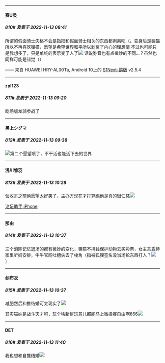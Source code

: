 

*****

####  赛U灵  
##### 810#       发表于 2022-11-13 08:41

所谓的假面骑士失格不会是指把和假面骑士相关的东西都剥离吧（。变身后是狸猫所以不再喜欢狸猫，愿望是希望世界和平所以剥离了内心的理想情
不过也可能只是我想多了，只是单纯的表示变了人了<img src="https://static.saraba1st.com/image/smiley/face2017/068.png" referrerpolicy="no-referrer">
话说弥音也有点微妙的不同…？虽然也同样可能是错觉（）

—— 来自 HUAWEI HRY-AL00Ta, Android 10上的 [S1Next-鹅版](https://github.com/ykrank/S1-Next/releases) v2.5.4



*****

####  zpl123  
##### 811#       发表于 2022-11-13 09:20

剧场版龙骑参战了



*****

####  黑上シグマ  
##### 812#       发表于 2022-11-13 09:38

<img src="https://static.saraba1st.com/image/smiley/face2017/067.png" referrerpolicy="no-referrer">第二个愿望喷了，不干活也能活下去的世界



*****

####  浅川雏羽  
##### 813#       发表于 2022-11-13 10:28

营收哥之前俩愿望太好笑了，主办方现在才打算踢他是真的很仁慈<img src="https://static.saraba1st.com/image/smiley/face2017/067.png" referrerpolicy="no-referrer">

[论坛助手,iPhone](https://bbs.saraba1st.com/2b/forum.php?mod=viewthread&amp;tid=2029836)



*****

####  那由  
##### 814#       发表于 2022-11-13 10:37

三个消除记忆退场的都有微妙的变化，狸猫不捐钱保护动物去买彩票，女主乖乖待家里听妈安排，牛牛官网吐槽失去了棱角（指被狐狸签名没当场抡东西打人？<img src="https://static.saraba1st.com/image/smiley/face2017/067.png" referrerpolicy="no-referrer">）

*****

####  剑布衣  
##### 815#       发表于 2022-11-13 10:37

减肥然后和推结婚可太现实了<img src="https://static.saraba1st.com/image/smiley/face2017/067.png" referrerpolicy="no-referrer">

其实猫妹是战斗天才吧，玩个啥新鲜玩意儿都能马上微操赛自由啊666<img src="https://static.saraba1st.com/image/smiley/animal2017/008.png" referrerpolicy="no-referrer">



*****

####  DET  
##### 816#       发表于 2022-11-13 11:40

我也想和自推结婚<img src="https://static.saraba1st.com/image/smiley/face2017/143.png" referrerpolicy="no-referrer">

